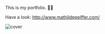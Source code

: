 This is my portfolio. 👩‍💻 
 
Have a look: http://www.mathildepeiffer.com/   
  


![cover](https://user-images.githubusercontent.com/86634734/136648381-3dee1894-e19f-4952-b6f6-69f59ccdc3e5.jpg)

 
 
 
 
